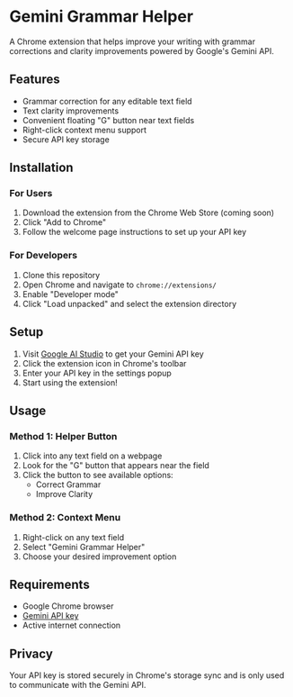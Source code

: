 # Gemini Grammar Helper

A Chrome extension that helps improve your writing with grammar corrections and clarity improvements powered by Google's Gemini API.

## Features

- Grammar correction for any editable text field
- Text clarity improvements
- Convenient floating "G" button near text fields
- Right-click context menu support
- Secure API key storage

## Installation

### For Users

1. Download the extension from the Chrome Web Store (coming soon)
2. Click "Add to Chrome"
3. Follow the welcome page instructions to set up your API key

### For Developers

1. Clone this repository
2. Open Chrome and navigate to `chrome://extensions/`
3. Enable "Developer mode"
4. Click "Load unpacked" and select the extension directory

## Setup

1. Visit [Google AI Studio](https://aistudio.google.com/app/apikey) to get your Gemini API key
2. Click the extension icon in Chrome's toolbar
3. Enter your API key in the settings popup
4. Start using the extension!

## Usage

### Method 1: Helper Button

1. Click into any text field on a webpage
2. Look for the "G" button that appears near the field
3. Click the button to see available options:
   - Correct Grammar
   - Improve Clarity

### Method 2: Context Menu

1. Right-click on any text field
2. Select "Gemini Grammar Helper"
3. Choose your desired improvement option

## Requirements

- Google Chrome browser
- [Gemini API key](https://aistudio.google.com/)
- Active internet connection

## Privacy

Your API key is stored securely in Chrome's storage sync and is only used to communicate with the Gemini API.
